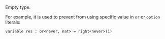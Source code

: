 Empty type.

For example, it is used to prevent from using specific value in `or` or `option` literals:

```archetype
variable res : or<never, nat> = right<never>(1)
```